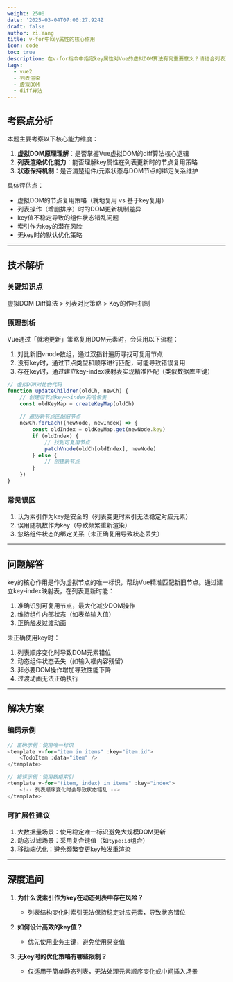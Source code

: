 ```yaml
---
weight: 2500
date: '2025-03-04T07:00:27.924Z'
draft: false
author: zi.Yang
title: v-for中key属性的核心作用
icon: code
toc: true
description: 在v-for指令中指定key属性对Vue的虚拟DOM算法有何重要意义？请结合列表更新时的节点复用机制，说明未正确使用key可能导致的问题。
tags:
  - vue2
  - 列表渲染
  - 虚拟DOM
  - diff算法
---
```


## 考察点分析

本题主要考察以下核心能力维度：

1. **虚拟DOM原理理解**：是否掌握Vue虚拟DOM的diff算法核心逻辑
2. **列表渲染优化能力**：能否理解key属性在列表更新时的节点复用策略
3. **状态保持机制**：是否清楚组件/元素状态与DOM节点的绑定关系维护

具体评估点：

- 虚拟DOM的节点复用策略（就地复用 vs 基于key复用）
- 列表操作（增删排序）时的DOM更新机制差异
- key值不稳定导致的组件状态错乱问题
- 索引作为key的潜在风险
- 无key时的默认优化策略

---

## 技术解析

### 关键知识点

虚拟DOM Diff算法 > 列表对比策略 > Key的作用机制

### 原理剖析

Vue通过「就地更新」策略复用DOM元素时，会采用以下流程：

1. 对比新旧vnode数组，通过双指针遍历寻找可复用节点
2. 没有key时，通过节点类型和顺序进行匹配，可能导致错误复用
3. 存在key时，通过建立key-index映射表实现精准匹配（类似数据库主键）

```javascript
// 虚拟DOM对比伪代码
function updateChildren(oldCh, newCh) {
    // 创建旧节点key=>index的哈希表
    const oldKeyMap = createKeyMap(oldCh)
    
    // 遍历新节点匹配旧节点
    newCh.forEach((newNode, newIndex) => {
        const oldIndex = oldKeyMap.get(newNode.key)
        if (oldIndex) {
            // 找到可复用节点
            patchVnode(oldCh[oldIndex], newNode)
        } else {
            // 创建新节点
        }
    })
}
```

### 常见误区

1. 认为索引作为key是安全的（列表变更时索引无法稳定对应元素）
2. 误用随机数作为key（导致频繁重新渲染）
3. 忽略组件状态的绑定关系（未正确复用导致状态丢失）

---

## 问题解答

key的核心作用是作为虚拟节点的唯一标识，帮助Vue精准匹配新旧节点。通过建立key-index映射表，在列表更新时能：

1. 准确识别可复用节点，最大化减少DOM操作
2. 维持组件内部状态（如表单输入值）
3. 正确触发过渡动画

未正确使用key时：

1. 列表顺序变化时导致DOM元素错位
2. 动态组件状态丢失（如输入框内容残留）
3. 非必要DOM操作增加导致性能下降
4. 过渡动画无法正确执行

---

## 解决方案

### 编码示例

```javascript
// 正确示例：使用唯一标识
<template v-for="item in items" :key="item.id">
    <TodoItem :data="item" />
</template>

// 错误示例：使用数组索引
<template v-for="(item, index) in items" :key="index">
    <!-- 列表顺序变化时会导致状态错乱 -->
</template>
```

### 可扩展性建议

1. 大数据量场景：使用稳定唯一标识避免大规模DOM更新
2. 动态过滤场景：采用复合键值（如`type:id`组合）
3. 移动端优化：避免频繁变更key触发重渲染

---

## 深度追问

1. **为什么说索引作为key在动态列表中存在风险？**
   - 列表结构变化时索引无法保持稳定对应元素，导致状态错位

2. **如何设计高效的key值？**
   - 优先使用业务主键，避免使用易变值

3. **无key时的优化策略有哪些限制？**
   - 仅适用于简单静态列表，无法处理元素顺序变化或中间插入场景
